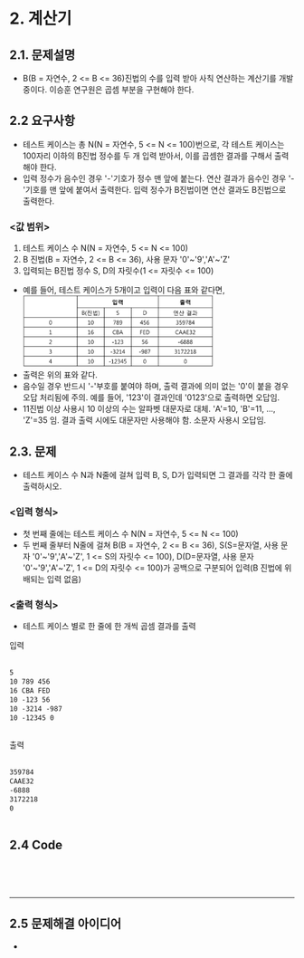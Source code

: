# 2. 계산기
## 2.1. 문제설명
- B(B = 자연수, 2 <= B <= 36)진법의 수를 입력 받아 사칙 연산하는 계산기를 개발 중이다. 이승훈 연구원은 곱셈 부분을 구현해야 한다.

## 2.2 요구사항
- 테스트 케이스는 총 N(N = 자연수, 5 <= N <= 100)번으로, 각 테스트 케이스는 100자리 이하의 B진법 정수를 두 개 입력 받아서, 이를 곱셈한 결과를 구해서 출력해야 한다.
- 입력 정수가 음수인 경우 '-'기호가 정수 맨 앞에 붙는다. 연산 결과가 음수인 경우 '-'기호를 맨 앞에 붙여서 출력한다. 입력 정수가 B진법이면 연산 결과도 B진법으로 출력한다.

### <값 범위>
1. 테스트 케이스 수 N(N = 자연수, 5 <= N <= 100)
2. B 진법(B = 자연수, 2 <= B <= 36), 사용 문자 '0'~'9','A'~'Z'
3. 입력되는 B진법 정수 S, D의 자릿수(1 <= 자릿수 <= 100)

- 예를 들어, 테스트 케이스가 5개이고 입력이 다음 표와 같다면,
<img src="../image/CAL1.PNG" width="70%" height="10%"></img>
- 출력은 위의 표와 같다.
- 음수일 경우 반드시 '-'부호를 붙여야 하며, 출력 결과에 의미 없는 '0'이 붙을 경우 오답 처리됨에 주의. 예를 들어, '123'이 결과인데 '0123'으로 출력하면 오답임.
- 11진법 이상 사용시 10 이상의 수는 알파벳 대문자로 대체. 'A'=10, 'B'=11, ..., 'Z'=35 임. 결과 출력 시에도 대문자만 사용해야 함. 소문자 사용시 오답임.


## 2.3. 문제
- 테스트 케이스 수 N과 N줄에 걸쳐 입력 B, S, D가 입력되면 그 결과를 각각 한 줄에 출력하시오.
### <입력 형식>
- 첫 번째 줄에는 테스트 케이스 수 N(N = 자연수, 5 <= N <= 100)
- 두 번째 줄부터 N줄에 걸쳐 B(B = 자연수, 2 <= B <= 36), S(S=문자열, 사용 문자 '0'~'9','A'~'Z', 1 <= S의 자릿수 <= 100), D(D=문자열, 사용 문자 '0'~'9','A'~'Z', 1 <= D의 자릿수 <= 100)가 공백으로 구분되어 입력(B 진법에 위배되는 입력 없음)

### <출력 형식>
- 테스트 케이스 별로 한 줄에 한 개씩 곱셈 결과를 출력


입력
<pre>
<code>
5
10 789 456
16 CBA FED
10 -123 56
10 -3214 -987
10 -12345 0
</code>
</pre>

출력
<pre>
<code>
359784
CAAE32
-6888
3172218
0
</code>
</pre>

## 2.4 Code
<pre>
<code>

</code>
</pre>

---
## 2.5 문제해결 아이디어
- 